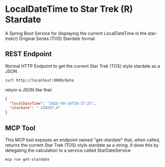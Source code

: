 # LocalDateTime to Star Trek (R) Stardate
A  Spring Boot Service for displaying the current LocalDateTime in the star-trek(r) Original Series (TOS) Stardate format


## REST Endpoint
Normal HTTP Endpoint to get the current Star Trek (TOS) style stardate as a JSON
```bash
curl http://localhost:8080/date
```

return a JSON like that:

```json
{
  "localDateTime": "2025-09-14T10:17:25",
  "starDate": "-238297,9"
}
```

## MCP Tool
This MCP tool exposes an endpoint named "get-stardate" that, when called, returns the current Star Trek (TOS) style stardate as a string. It does this by delegating the calculation to a service called StarDateService
```bash
mcp run get-stardate
```